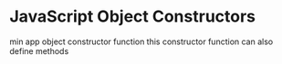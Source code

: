 # JavaScript Object Constructors

min app object constructor function this constructor function can also define methods
